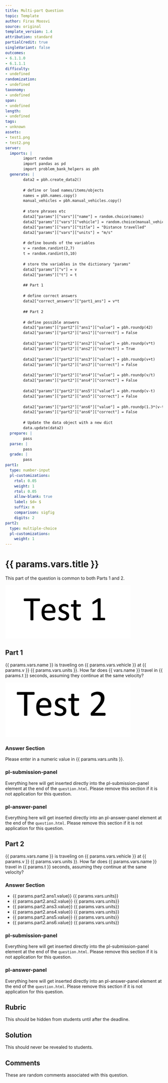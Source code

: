 ```yaml
---
title: Multi-part Question
topic: Template
author: Firas Moosvi
source: original
template_version: 1.4
attribution: standard
partialCredit: true
singleVariant: false
outcomes:
- 6.1.1.0
- 6.1.1.1
difficulty:
- undefined
randomization:
- undefined
taxonomy:
- undefined
span:
- undefined
length:
- undefined
tags:
- unknown
assets:
- test1.png
- test2.png
server: 
  imports: |
        import random
        import pandas as pd
        import problem_bank_helpers as pbh
  generate: |
        data2 = pbh.create_data2()
        
        # define or load names/items/objects
        names = pbh.names.copy()
        manual_vehicles = pbh.manual_vehicles.copy()

        # store phrases etc
        data2["params"]["vars"]["name"] = random.choice(names)
        data2["params"]["vars"]["vehicle"] = random.choice(manual_vehicles)
        data2["params"]["vars"]["title"] = "Distance travelled"
        data2["params"]["vars"]["units"] = "m/s"

        # define bounds of the variables
        v = random.randint(2,7)
        t = random.randint(5,10)

        # store the variables in the dictionary "params"
        data2["params"]["v"] = v
        data2["params"]["t"] = t

        ## Part 1

        # define correct answers
        data2["correct_answers"]["part1_ans"] = v*t

        ## Part 2

        # define possible answers
        data2["params"]["part2"]["ans1"]["value"] = pbh.roundp(42)
        data2["params"]["part2"]["ans1"]["correct"] = False

        data2["params"]["part2"]["ans2"]["value"] = pbh.roundp(v*t)
        data2["params"]["part2"]["ans2"]["correct"] = True

        data2["params"]["part2"]["ans3"]["value"] = pbh.roundp(v+t)
        data2["params"]["part2"]["ans3"]["correct"] = False

        data2["params"]["part2"]["ans4"]["value"] = pbh.roundp(v/t)
        data2["params"]["part2"]["ans4"]["correct"] = False

        data2["params"]["part2"]["ans5"]["value"] = pbh.roundp(v-t)
        data2["params"]["part2"]["ans5"]["correct"] = False

        data2["params"]["part2"]["ans6"]["value"] = pbh.roundp(1.3*(v-t))
        data2["params"]["part2"]["ans6"]["correct"] = False

        # Update the data object with a new dict
        data.update(data2)
  prepare: |
        pass
  parse: |
        pass
  grade: |
        pass
part1:
  type: number-input
  pl-customizations:
    rtol: 0.05
    weight: 1
    rtol: 0.05
    allow-blank: true
    label: $d= $
    suffix: m
    comparison: sigfig
    digits: 2
part2:
  type: multiple-choice  
  pl-customizations:
    weight: 1
---
```

# {{ params.vars.title }}

This part of the question is common to both Parts 1 and 2.

<img src="test1.png" width=400>

## Part 1

{{ params.vars.name }} is traveling on {{ params.vars.vehicle }} at {{ params.v }} {{ params.vars.units }}.
How far does {{ vars.name }} travel in {{ params.t }} seconds, assuming they continue at the same velocity?

<img src="test2.png" width=400>

### Answer Section

Please enter in a numeric value in {{ params.vars.units }}.

### pl-submission-panel

Everything here will get inserted directly into the pl-submission-panel element at the end of the `question.html`.
Please remove this section if it is not application for this question.

### pl-answer-panel

Everything here will get inserted directly into an pl-answer-panel element at the end of the `question.html`.
Please remove this section if it is not application for this question.

## Part 2

{{ params.vars.name }} is traveling on {{ params.vars.vehicle }} at {{ params.v }} {{ params.vars.units }}.
How far does {{ params.vars.name }} travel in {{ params.t }} seconds, assuming they continue at the same velocity?

### Answer Section

- {{ params.part2.ans1.value}} {{ params.vars.units}} 
- {{ params.part2.ans2.value}} {{ params.vars.units}} 
- {{ params.part2.ans3.value}} {{ params.vars.units}} 
- {{ params.part2.ans4.value}} {{ params.vars.units}} 
- {{ params.part2.ans5.value}} {{ params.vars.units}} 
- {{ params.part2.ans6.value}} {{ params.vars.units}}

### pl-submission-panel

Everything here will get inserted directly into the pl-submission-panel element at the end of the `question.html`.
Please remove this section if it is not application for this question.

### pl-answer-panel

Everything here will get inserted directly into an pl-answer-panel element at the end of the `question.html`.
Please remove this section if it is not application for this question.

## Rubric

This should be hidden from students until after the deadline.

## Solution

This should never be revealed to students.

## Comments

These are random comments associated with this question.